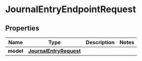 
# JournalEntryEndpointRequest

## Properties
Name | Type | Description | Notes
------------ | ------------- | ------------- | -------------
**model** | [**JournalEntryRequest**](JournalEntryRequest.md) |  | 



